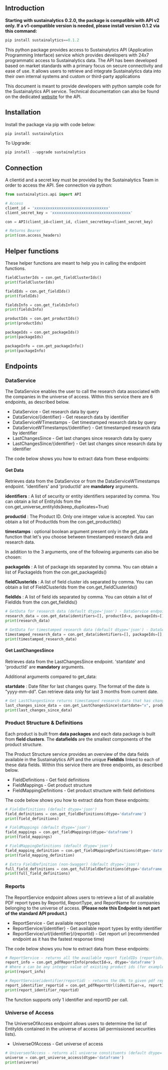 ## Introduction

**Starting with sustainalytics 0.2.0, the package is compatible with API v2 only. If a v1-compatible version is needed, please install version 0.1.2 via this command:**

```python
pip install sustainalytics==0.1.2
```


This python package provides access to Sustainalytics API (Application Programming Interface) service which provides developers with 24x7 programmatic access to Sustainalytics data. The API has been developed based on market standards with a primary focus on secure connectivity and ease of use. It allows users to retrieve and integrate Sustainalytics data into their own internal systems and custom or third-party applications

This document is meant to provide developers with python sample code for the Sustainalytics API service.
Technical documentation can also be found on the dedicated [website](https://api.sustainalytics.com/swagger/ui/index/index.html) for the API.


## Installation
<p>Install the package via pip with code below:


```python
pip install sustainalytics
```

To Upgrade:


```python
pip install --upgrade sustainalytics
```

## Connection
A clientid and a secret key must be provided by the Sustainalytics Team in order to access the API.
See connection via python:


```python
from sustainalytics.api import API

# Access
client_id = 'xxxxxxxxxxxxxxxxxxxxxxxxxxxxxxxxx'
client_secret_key = 'xxxxxxxxxxxxxxxxxxxxxxxxxxxxxxxxxxx'

con = API(client_id=client_id, client_secretkey=client_secret_key)

# Returns Bearer
print(con.access_headers)
```

## Helper functions
These helper functions are meant to help you in calling the endpoint functions.

```python
fieldClusterIds = con.get_fieldClusterIds()
print(fieldClusterIds)

fieldIds = con.get_fieldIds()
print(fieldIds)

fieldsInfo = con.get_fieldsInfo()
print(fieldsInfo)

productIds = con.get_productIds()
print(productIds)

packageIds = con.get_packageIds()
print(packageIds)

packageInfo = con.get_packageInfo()
print(packageInfo)
```

## Endpoints

### DataService

The DataService enables the user to call the research data associated with the companies in the universe of access. Within this service there are 6 endpoints, as described below.

<ul>
    <li>DataService - Get research data by query</li>
    <li>DataService/{identifier} - Get research data by identifier </li>
    <li>DataServiceWTimestamps - Get timestamped research data by query </li>
    <li>DataServiceWTimestamps/{identifier} - Get timestamped research data by identifier </li>
    <li>LastChangesSince - Get last changes since research data by query </li>
    <li>LastChangesSince/{identifier} - Get last changes since research data by identifier </li>
</ul>

The code below shows you how to extract data from these endpoints:

#### Get Data 

Retrieves data from the DataService or from the DataServiceWTimestamps endpoint. 'identifiers' and 'productId' are **mandatory** arguments.

__identifiers__ : A list of security or entity identifiers separated by comma. You can obtain a list of EntityIds from the con.get_universe_entityIds(keep_duplicates=True)

__productid__ : The Product ID. Only one integer value is accepted. You can obtain a list of ProductIds from the con.get_productIds()

__timestamps__ : optional boolean argument present only in the get_data function that let's you choose between timestamped research data and research data. 

In addition to the 3 arguments, one of the following arguments can also be chosen:

__packageIds__ : A list of package ids separated by comma. You can obtain a list of PackageIds from the con.get_packageIds()

__fieldClusterIds__ : A list of field cluster ids separated by comma. You can obtain a list of FieldClusterIds from the con.get_fieldClusterIds()

__fieldIds__ : A list of field ids separated by comma. You can obtain a list of FieldIds from the con.get_fieldIds()

```python
# GetData for research data (default dtype='json') - DataService endpoint.
research_data = con.get_data(identifiers=[], productId=x, packageIds=[], fieldClusterIds=[], fieldIds=[], dtype='dataframe', timestamps=False)
print(research_data)
```

```python
# GetData for timestamped research data (default dtype='json') - DataServiceWTimestamps endpoint.
timestamped_research_data = con.get_data(identifiers=[], packageIds=[], productId=x, fieldClusterIds=[], fieldIds=[], dtype='dataframe', timestamps=True)
print(timestamped_research_data)
```

#### Get LastChangesSince
Retrieves data from the LastChangesSince endpoint. 'startdate' and 'productId' are **mandatory** arguments.

Additional arguments compared to get_data:

__startdate__ : Date filter for last changes query. The format of the date is "yyyy-mm-dd". Can retrieve data only for last 3 months from current date.

```python
# Get LastChangesSince returns timestamped research data that has changed since a specific date (default dtype='json') - LastChangeSince endpoint
last_changes_since_data = con.get_LastChangesSince(startdate="x", productId=x, identifiers=[], packageIds=[], fieldClusterIds=[], fieldIds=[], dtype='dataframe')
print(last_changes_since_data)
```

### Product Structure & Definitions

Each product is built from __data packages__ and each data package is built from __field clusters__. The __datafields__ are the smallest components of the product structure. 

The Product Structure service provides an overview  of the data fields available in the  Sustainalytics API and the unique __FieldIds__ linked to each of these data fields. Within this service there are three endpoints, as described below.

<ul>
  <li>FieldDefinitions - Get field definitions</li>
  <li>FieldMappings - Get product structure </li>
  <li>FieldMappingDefinitions - Get product structure with field definitions </li>
</ul>

The code below shows you how to extract data from these endpoints:

```python
# FieldDefinitions (default dtype='json')
field_definitions = con.get_fieldDefinitions(dtype='dataframe')
print(field_definitions)

# FieldMappings (default dtype='json')
field_mappings = con.get_fieldMappings(dtype='dataframe') 
print(field_mappings)

# FieldMappingDefinitions (default dtype='json')
field_mapping_definition = con.get_fieldMappingDefinitions(dtype='dataframe')
print(field_mapping_definition)

# Extra FieldDefinition (non-Swagger) (default dtype='json')
full_field_definitions = con.get_fullFieldDefinitions(dtype='dataframe')
print(full_field_definitions)
```

### Reports

The ReportService endpoint allows users to retrieve a list of all available PDF report types by ReportId, ReportType, and ReportName for companies belonging to the universe of access. 
__(Please note this Endpoint is not part of the standard API product.)__

<ul>
  <li>ReportService - Get available report types</li>
  <li>ReportService/{identifier} - Get available report types by entity identifier</li>
  <li>ReportService/url/{identifier}/{reportId} - Get report url (recommended endpoint as it has the fastest response time) </li>
</ul>

The code below shows you how to extract data from these endpoints:

```python
# ReportService - returns all the available report fieldIDs (reportids) (default dtype='json')
report_info = con.get_pdfReportInfo(productId=x, dtype='dataframe') 
# Where x can be any integer value of existing product ids (for example, 10 for Corporate Data)
print(report_info)

# ReportService(identifier/reportid) - returns the URL to given pdf report for specified companies (if available) (default dtype='json')
report_identifier_reportid = con.get_pdfReportUrl(identifier=x, reportId=y)
print(report_identifier_reportid)
```

The function supports only 1 identifier and reportID per call.

###  Universe of Access

The UniverseOfAccess endpoint allows users to determine the list of EntityIds contained in the universe of access (all permissioned securities lists).

<ul>
  <li>UniverseOfAccess - Get universe of access</li>
</ul>

```python
# UniverseofAccess - returns all universe constituents (default dtype='json')
universe = con.get_universe_access(dtype='dataframe')
print(universe)
```
